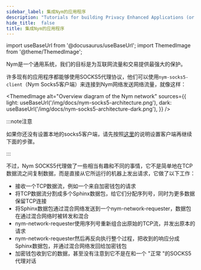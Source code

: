 ```yaml
---
sidebar_label: 集成Nym的应用程序
description: "Tutorials for building Privacy Enhanced Applications (or integrating existing apps with Nym)"
hide_title:  false
title: 集成Nym的应用程序
---
```


import useBaseUrl from '@docusaurus/useBaseUrl';
import ThemedImage from '@theme/ThemedImage';


Nym是一个通用系统，我们的目标是为互联网流量和交易提供最强大的保护。

许多现有的应用程序都能够使用SOCKS5代理协议，他们可以使用`nym-socks5-client`（Nym Socks5客户端）来连接到Nym网络发送网络流量，就像这样：

<ThemedImage
  alt="Overview diagram of the Nym network"
  sources={{
    light: useBaseUrl('/img/docs/nym-socks5-architecture.png'),
    dark: useBaseUrl('/img/docs/nym-socks5-architecture-dark.png'),
  }}
/>

:::note注意

如果你还没有设置本地的socks5客户端，请先按照[这里](/docs/stable/developers/develop-with-nym/socks5-client)的说明设置客户端再继续下面的步骤。

:::

不过，Nym SOCKS5代理做了一些相当有趣和不同的事情，它不是简单地在TCP数据流之间复制数据，而是直接从它所运行的机器上发出请求，它做了以下工作：

* 接收一个TCP数据流，例如一个来自加密钱包的请求
* 将TCP数据流分割成多个Sphinx数据包，给它们分配序列号，同时为更多数据保留TCP连接
* 将Sphinx数据包通过混合网络发送到一个nym-network-requester，数据包在通过混合网络时被转发和混合
* nym-network-requester使用序列号重新组合出原始的TCP流，并发出原本的请求
* nym-network-requester然后再反向执行整个过程，把收到的响应分成Sphinx数据包，并通过混合网络发回给加密钱包
* 加密钱包收到它的数据，甚至没有注意到它不是在和一个 "正常 "的SOCKS5代理对话


